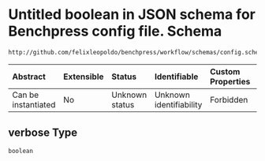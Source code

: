 # Untitled boolean in JSON schema for Benchpress config file. Schema

```txt
http://github.com/felixleopoldo/benchpress/workflow/schemas/config.schema.json#/definitions/pcalg_pc/properties/verbose
```



| Abstract            | Extensible | Status         | Identifiable            | Custom Properties | Additional Properties | Access Restrictions | Defined In                                                       |
| :------------------ | :--------- | :------------- | :---------------------- | :---------------- | :-------------------- | :------------------ | :--------------------------------------------------------------- |
| Can be instantiated | No         | Unknown status | Unknown identifiability | Forbidden         | Allowed               | none                | [config.schema.json*](config.schema.json "open original schema") |

## verbose Type

`boolean`
